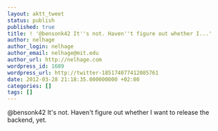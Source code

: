 ```yaml
---
layout: aktt_tweet
status: publish
published: true
title: ! '@bensonk42 It''s not. Haven''t figure out whether I...'
author: nelhage
author_login: nelhage
author_email: nelhage@mit.edu
author_url: http://nelhage.com
wordpress_id: 1689
wordpress_url: http://twitter-185174077412085761
date: 2012-03-28 21:18:35.000000000 +02:00
categories: []
tags: []
---
```

@bensonk42 It's not. Haven't figure out whether I want to release the backend, yet.
